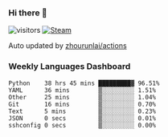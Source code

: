 ### Hi there 👋

![visitors](https://visitor-badge.glitch.me/badge?page_id=zhourunlai)
[![Steam](https://img.shields.io/badge/dynamic/json?label=Steam&query=%24.data.totalSubs&url=https%3A%2F%2Fapi.spencerwoo.com%2Fsubstats%2F%3Fsource%3DsteamGames%26queryKey%3D76561198285156854&suffix=%20Games&logo=steam&labelColor=134375&color=0b1a37&longCache=true)](http://steamcommunity.com/profiles/76561198285156854)

Auto updated by <a href="https://github.com/zhourunlai/zhourunlai/actions" target="_blank">zhourunlai/actions</a>

### Weekly Languages Dashboard

<!--PART:wakatime-->
```text
Python    38 hrs 45 mins █████████▓ 96.51%
YAML      36 mins        ▒░░░░░░░░░ 1.51%
Other     25 mins        ▒░░░░░░░░░ 1.04%
Git       16 mins        ▒░░░░░░░░░ 0.70%
Text      5 mins         ▒░░░░░░░░░ 0.23%
JSON      0 secs         ▒░░░░░░░░░ 0.01%
sshconfig 0 secs         ▒░░░░░░░░░ 0.00%
```
<!--PART:wakatime-->
